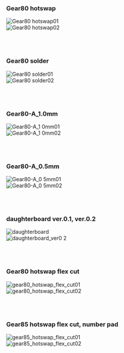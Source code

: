 ### Gear80 hotswap<br/>
![Gear80 hotswap01](https://github.com/cosmosalad/Gear80/assets/45204109/6a480475-2310-4fbc-9ffa-52cb97365e97)<br/>
![Gear80 hotswap02](https://github.com/cosmosalad/Gear80/assets/45204109/87fbedce-f94a-46be-b0f4-16c2def222b8)<br/>

<br/><br/>

### Gear80 solder<br/>
![Gear80 solder01](https://github.com/cosmosalad/Gear80/assets/45204109/bd1b0832-74b7-4a3c-b3bc-4b4fbd63a6c7)<br/>
![Gear80 solder02](https://github.com/cosmosalad/Gear80/assets/45204109/839fcf12-584f-441e-bc30-1ce00d3f4ddc)<br/>

<br/><br/>

### Gear80-A_1.0mm<br/>
![Gear80-A_1 0mm01](https://github.com/cosmosalad/Gear80/assets/45204109/2526988f-1b09-4fdd-9c7d-e32aa2a8d63d)<br/>
![Gear80-A_1 0mm02](https://github.com/cosmosalad/Gear80/assets/45204109/2f5bda15-bc11-4278-ab92-fcf48f5745ac)<br/>

<br/><br/>

### Gear80-A_0.5mm<br/>
![Gear80-A_0 5mm01](https://github.com/cosmosalad/Gear80/assets/45204109/6db13e6e-2761-4d62-b3a4-1337358b5aee)<br/>
![Gear80-A_0 5mm02](https://github.com/cosmosalad/Gear80/assets/45204109/54ed3422-92ba-4d5e-926b-deda0e15bb28)<br/>

<br/><br/>

### daughterboard ver.0.1, ver.0.2<br/>
![daughterboard](https://github.com/cosmosalad/Gear80/assets/45204109/a3cb0f6b-591e-4ec0-a271-517a2a2de56c)<br/>
![daughterboard_ver0 2](https://github.com/user-attachments/assets/c3689d3b-1a7e-46d1-89f5-dfa186c465b4)<br/>

<br/><br/>

### Gear80 hotswap flex cut<br/>
![gear80_hotswap_flex_cut01](https://github.com/user-attachments/assets/473d7b3b-0b3c-46fc-ab5e-39cc90a5fc42)<br/>
![gear80_hotswap_flex_cut02](https://github.com/user-attachments/assets/565fcced-1936-4238-bc74-448083456955)<br/>

<br/><br/>

### Gear85 hotswap flex cut, number pad<br/>
![gear85_hotswap_flex_cut01](https://github.com/user-attachments/assets/cc9feeb9-d269-4f30-bd0f-2f9b58c3ad00)<br/>
![gear85_hotswap_flex_cut02](https://github.com/user-attachments/assets/c2d9d602-5ef3-42b1-bab2-cbc879af0dbe)<br/>


